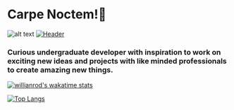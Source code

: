 # Carpe Noctem!👋

![alt text](https://github.com/[BimsaraGunarathna]/[BimsaraGunarathna]/blob/[branch]/image.jpg?raw=true)
[![Header](https://raw.githubusercontent.com/MartinHeinz/BimsaraGunarathna/BimsaraGunarathna/g106.png "Header")](https://some-url.dev/)

### Curious undergraduate developer with inspiration to work on exciting new ideas and projects with like minded professionals to create amazing new things.

[![willianrod's wakatime stats](https://github-readme-stats.vercel.app/api/wakatime?username=Autodidact97)](https://github.com/anuraghazra/github-readme-stats)

[![Top Langs](https://github-readme-stats.vercel.app/api/top-langs/?username=BimsaraGunarathna)](https://github.com/anuraghazra/github-readme-stats) 

